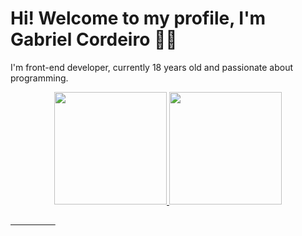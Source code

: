 # Hi! Welcome to my profile, I'm Gabriel Cordeiro 🖐🏼

 I'm front-end developer, currently 18 years old and passionate about programming.


<div align="center">
  <a href="https://github.com/gabrielcordls">
  <img height="180em" src="https://github-readme-stats.vercel.app/api?username=gabrielcordls&show_icons=true&theme=dark&include_all_commits=true&count_private=true"/>
  <img height="180em" src="https://github-readme-stats.vercel.app/api/top-langs/?username=gabrielcordls&layout=compact&langs_count=7&theme=dark"/>
</div>
 
  



⠀⠀⠀⠀⠀⠀⠀
